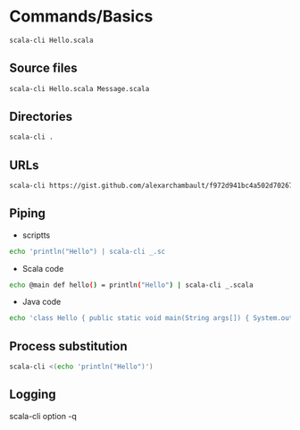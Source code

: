 # Commands/Basics

```bash
scala-cli Hello.scala
```

## Source files

```bash
scala-cli Hello.scala Message.scala
```

## Directories

```bash
scala-cli .
```

## URLs

```bash
scala-cli https://gist.github.com/alexarchambault/f972d941bc4a502d70267cfbbc4d6343/raw/2691c01984c9249936a625a42e29a822a357b0f6/Test.scala
```

## Piping

* scriptts

```bash
echo 'println("Hello") | scala-cli _.sc
```

* Scala code

```bash
echo @main def hello() = println("Hello") | scala-cli _.scala
```


* Java code

```bash
echo 'class Hello { public static void main(String args[]) { System.out.println("Hello"); } }' | scala-cli _.java
```


## Process substitution

```bash
scala-cli <(echo 'println("Hello")')
```

## Logging

scala-cli option -q


